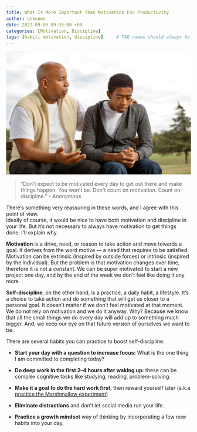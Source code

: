 ```yaml
---
title: What Is More Important Than Motivation For Productivity
author: unknown 
date: 2022-09-05 09:35:00 +00
categories: [Motivation, Discipline]
tags: [habit, motivation, discipline]     # TAG names should always be lowercase
---
```


![motivation-or-discipline](/assets/img/motivation-or-discipline.jpg)

> “Don't expect to be motivated every day to get out there and make things happen. You won't be. Don't count on motivation. Count on discipline.” - _Anonymous_

There’s something very reassuring in these words, and I agree with this point of view.  
Ideally of course, it would be nice to have both motivation and discipline in your life. But it’s not necessary to always have motivation to get things done. I’ll explain why.

**Motivation** is a drive, need, or reason to take action and move towards a goal. It derives from the word motive — a need that requires to be satisfied. Motivation can be extrinsic (inspired by outside forces) or intrinsic (inspired by the individual). But the problem is that motivation changes over time, therefore it is not a constant. We can be super motivated to start a new project one day, and by the end of the week we don’t feel like doing it any more.

**Self-discipline**, on the other hand, is a practice, a daily habit, a lifestyle. It’s a choice to take action and do something that will get us closer to a personal goal. It doesn’t matter if we don’t feel motivated at that moment. We do not rely on motivation and we do it anyway. Why? Because we know that all the small things we do every day will add up to something much bigger. And, we keep our eye on that future version of ourselves we want to be.

There are several habits you can practice to boost self-discipline:

- **Start your day with a question to increase focus:** What is the one thing I am committed to completing today?

- **Do deep work in the first 2–4 hours after waking up:** these can be complex cognitive tasks like studying, reading, problem-solving.

- **Make it a goal to do the hard work first**, then reward yourself later (a.k.a [practice the Marshmallow experiment](https://en.wikipedia.org/wiki/Stanford_marshmallow_experiment))

- **Eliminate distractions** and don’t let social media run your life.

- **Practice a growth mindset** way of thinking by incorporating a few new habits into your day.
